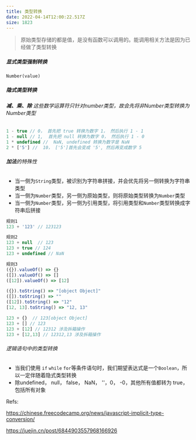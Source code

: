 ```yaml
---
title: 类型转换
date: 2022-04-14T12:00:22.517Z
size: 1823
---
```

> 原始类型存储的都是值，是没有函数可以调用的。能调用相关方法是因为已经做了类型转换

##### 显式类型强制转换

```shell
Number(value)
```

##### 隐式类型转换

###### **减、乘、除** 这些数学运算符只针对number类型，故会先将非Number类型转换为Number类型

```js
1 - true // 0， 首先把 true 转换为数字 1， 然后执行 1 - 1
1 - null // 1,  首先把 null 转换为数字 0， 然后执行 1 - 0
1 * undefined //  NaN, undefined 转换为数字是 NaN
2 * ['5'] //  10， ['5']首先会变成 '5', 然后再变成数字 5
```

###### **加法**的特殊性

- 当一侧为`String`类型，被识别为字符串拼接，并会优先将另一侧转换为字符串类型
- 当一侧为`Number`类型，另一侧为原始类型，则将原始类型转换为`Number`类型
- 当一侧为`Number`类型，另一侧为引用类型，将引用类型和`Number`类型转换成字符串后拼接

```js
规则1
123 + '123' // 123123

规则2
123 + null  // 123
123 + true // 124
123 + undefined // NaN

规则3
({}).valueOf() => {}
([]).valueOf() => []
([12]).valueOf() => [12]

({}).toString() => "[object Object]"
([]).toString() => ""
([12]).toString() => "12"
[12, 13].toString() => "12, 13"

123 + {}  // 123[object Object]
123 + [] // 123
123 + [12] // 12312 涉及拆箱操作
123 + [12,13] // 12312,13 涉及拆箱操作
```

###### 逻辑语句中的类型转换

- 当我们使用 `if` `while` `for`等条件语句时，我们期望表达式是一个`Boolean`，所以一定伴随着隐式类型转换
- 除undefined， null， false， NaN， ''，0， -0，其他所有值都转为 true，包括所有对象



Refs:

https://chinese.freecodecamp.org/news/javascript-implicit-type-conversion/

https://juejin.cn/post/6844903557968166926
